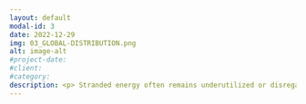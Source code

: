 ```yaml
---
layout: default
modal-id: 3
date: 2022-12-29
img: 03_GLOBAL-DISTRIBUTION.png
alt: image-alt
#project-date:
#client:
#category:
description: <p> Stranded energy often remains underutilized or disregarded completely because of the astronomical costs associated with building the reliable infrastructure needed to transport it from the source of generation to market. Similarly, potential energy recovery from used oil is limited by market reach. </p> <p>As a used oil marketer, SOCO Energy Corporation works with a global network of energy consumers to ensure that all energy brought online is purchased at a fair market value. No matter where our burner fuel is used, we gararantee fair market value and unlimited demand without the tranditional infrastructure barriers to entry.</p> <p>To learn more about our global distribution call or text +1 (877) 333-1776 or email us at <a href="mailto:admin@socoenergy.org">admin@socoenergy.org</a>.
---
```

